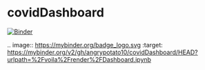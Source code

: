 # covidDashboard


[![Binder](https://mybinder.org/badge_logo.svg)](https://mybinder.org/v2/gh/angrypotato10/covidDashboard/HEAD?urlpath=%2Fvoila%2Frender%2FDashboard.ipynb)

.. image:: https://mybinder.org/badge_logo.svg
 :target: https://mybinder.org/v2/gh/angrypotato10/covidDashboard/HEAD?urlpath=%2Fvoila%2Frender%2FDashboard.ipynb